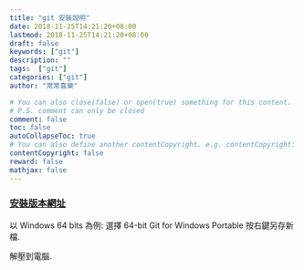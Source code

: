 ```yaml
---
title: "git 安裝說明"
date: 2018-11-25T14:21:20+08:00
lastmod: 2018-11-25T14:21:20+08:00
draft: false
keywords: ["git"]
description: ""
tags:  ["git"]
categories: ["git"]
author: "常常喜樂"

# You can also close(false) or open(true) something for this content.
# P.S. comment can only be closed
comment: false
toc: false
autoCollapseToc: true
# You can also define another contentCopyright. e.g. contentCopyright: "This is another copyright."
contentCopyright: false
reward: false
mathjax: false
---
```


### [安裝版本網址](https://git-scm.com/download/win "git 安裝")

以 Windows 64 bits 為例:
選擇 64-bit Git for Windows Portable 按右鍵另存新檔.

解壓到電腦.
